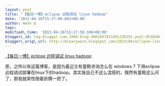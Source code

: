 ```yaml
--- 
layout: post 
title: "【每日一博】eclipse 远程调试 linux hadoop"
date: '2013-04-16T15:27:00.001+08:00' 
author: Wenh Q
tags:
modified\_time: '2013-04-16T15:27:58.106+08:00' 
blogger\_id: tag:blogger.com,1999:blog-4961947611491238191.post-4538366050310918698
blogger\_orig\_url: http://binaryware.blogspot.com/2013/04/eclipse-linux-hadoop.html
---
```

[【每日一博】eclipse 远程调试 linux
hadoop](http://my.oschina.net/leejun2005/blog/122775):

恩，之所以有这篇博客，是因为最近又有童鞋咨询怎么在 windows 7
下用eclipse远程调试部署在linux下的hadoop，其实我自己不这么混搭的，既然有童鞋这么问了，那我就索性随着折腾一把了。
